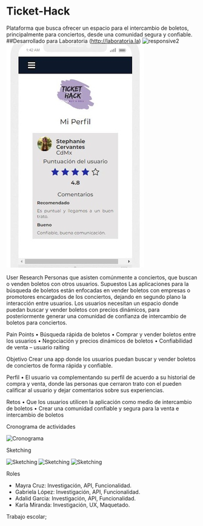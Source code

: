# Ticket-Hack

Plataforma que busca ofrecer un espacio para el intercambio de boletos, principalmente para conciertos, desde una comunidad segura y confiable.
##Desarrollado para Laboratoria (http://laboratoria.la)
![responsive2](https://user-images.githubusercontent.com/32860795/38653218-4e98e00a-3dcf-11e8-81bc-db4e61de9db9.jpg)
![phone-ticket-03](assets/images/responsive3.jpg)

 User Research
Personas que asisten comúnmente a conciertos, que buscan o venden boletos con otros usuarios.
Supuestos
Las aplicaciones para la búsqueda de boletos están enfocadas en vender boletos con empresas o promotores encargados de los conciertos, dejando en segundo plano la interacción entre usuarios.
Los usuarios necesitan un espacio donde puedan buscar y vender boletos con precios dinámicos, para posteriormente generar una comunidad de confianza de intercambio de boletos para conciertos.

 Pain Points
•	Búsqueda rápida de boletos
•	Comprar y vender boletos entre los usuarios
•	Negociación y precios dinámicos de boletos
•	Confiabilidad de venta – usuario raiting

 Objetivo
Crear una app donde los usuarios puedan buscar y vender boletos de conciertos de forma rápida y confiable.

 Perfil
•	El usuario va complementando su perfil de acuerdo a su historial de compra y venta, donde las personas que cerraron trato con el pueden calificar al usuario y dejar comentarios sobre sus experiencias.

 Retos
•	Que los usuarios utilicen la aplicación como medio de intercambio de boletos
•	Crear una comunidad confiable y segura para la venta e intercambio de boletos

 Cronograma de actividades

![Cronograma](assets/images/Cronograma.jpg)

 Sketching

![Sketching](assets/images/ticket-hack01.jpg)
![Sketching](assets/images/ticket-hack-home.jpg)
![Sketching](assets/images/ticket-hack-perfil.jpg)

 Roles

- Mayra Cruz: Investigación, API, Funcionalidad.
- Gabriela López: Investigación, API, Funcionalidad.
- Adalid Garcia: Investigación, API, Funcionalidad.
- Karla Miranda: Investigación, UX, Maquetado.

Trabajo escolar;

